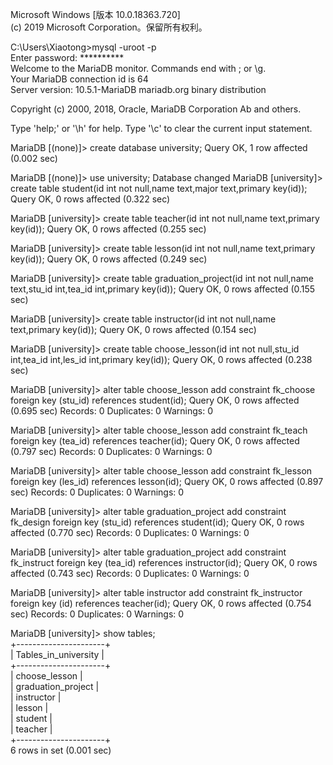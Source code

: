 Microsoft Windows [版本 10.0.18363.720]  
(c) 2019 Microsoft Corporation。保留所有权利。  

C:\Users\Xiaotong>mysql -uroot -p  
Enter password: **********  
Welcome to the MariaDB monitor.  Commands end with ; or \g.  
Your MariaDB connection id is 64  
Server version: 10.5.1-MariaDB mariadb.org binary distribution  

Copyright (c) 2000, 2018, Oracle, MariaDB Corporation Ab and others.

Type 'help;' or '\h' for help. Type '\c' to clear the current input statement.

MariaDB [(none)]> create database university;
Query OK, 1 row affected (0.002 sec)

MariaDB [(none)]> use university;
Database changed
MariaDB [university]> create table student(id int not null,name text,major text,primary key(id));
Query OK, 0 rows affected (0.322 sec)

MariaDB [university]> create table teacher(id int not null,name text,primary key(id));
Query OK, 0 rows affected (0.255 sec)

MariaDB [university]> create table lesson(id int not null,name text,primary key(id));
Query OK, 0 rows affected (0.249 sec)

MariaDB [university]> create table graduation_project(id int not null,name text,stu_id int,tea_id int,primary key(id));
Query OK, 0 rows affected (0.155 sec)

MariaDB [university]> create table instructor(id int not null,name text,primary key(id));
Query OK, 0 rows affected (0.154 sec)

MariaDB [university]> create table choose_lesson(id int not null,stu_id int,tea_id int,les_id int,primary key(id));
Query OK, 0 rows affected (0.238 sec)

MariaDB [university]> alter table choose_lesson add constraint fk_choose foreign key (stu_id) references student(id);
Query OK, 0 rows affected (0.695 sec)
Records: 0  Duplicates: 0  Warnings: 0

MariaDB [university]> alter table choose_lesson add constraint fk_teach foreign key (tea_id) references teacher(id);
Query OK, 0 rows affected (0.797 sec)
Records: 0  Duplicates: 0  Warnings: 0

MariaDB [university]> alter table choose_lesson add constraint fk_lesson foreign key (les_id) references lesson(id);
Query OK, 0 rows affected (0.897 sec)
Records: 0  Duplicates: 0  Warnings: 0

MariaDB [university]> alter table graduation_project add constraint fk_design foreign key (stu_id) references student(id);
Query OK, 0 rows affected (0.770 sec)
Records: 0  Duplicates: 0  Warnings: 0

MariaDB [university]> alter table graduation_project add constraint fk_instruct foreign key (tea_id) references instructor(id);
Query OK, 0 rows affected (0.743 sec)
Records: 0  Duplicates: 0  Warnings: 0

MariaDB [university]> alter table instructor add constraint fk_instructor foreign key (id) references teacher(id);
Query OK, 0 rows affected (0.754 sec)
Records: 0  Duplicates: 0  Warnings: 0

MariaDB [university]> show tables;  
+----------------------+  
| Tables_in_university |  
+----------------------+  
| choose_lesson        |  
| graduation_project   |  
| instructor           |  
| lesson               |  
| student              |  
| teacher              |  
+----------------------+  
6 rows in set (0.001 sec)
